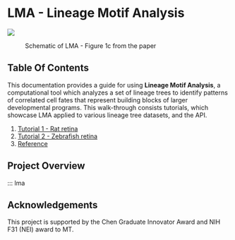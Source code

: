 # LMA - Lineage Motif Analysis

![](assets/Fullsize_Fades.gif)
<figure markdown>
  <figcaption>Schematic of LMA - Figure 1c from the paper</figcaption>
</figure>

## Table Of Contents

This documentation provides a guide for using **Lineage Motif Analysis**, a computational tool which analyzes a set of lineage trees to identify patterns of correlated cell fates that represent building blocks of larger developmental programs. This walk-through consists tutorials, which showcase LMA applied to various lineage tree datasets, and the API.

1. [Tutorial 1 - Rat retina](rat_retina.ipynb)
2. [Tutorial 2 - Zebrafish retina](zebrafish_retina.ipynb)
3. [Reference](reference.md)

## Project Overview

::: lma

## Acknowledgements

This project is supported by the Chen Graduate Innovator Award and NIH F31 (NEI) award to MT.
